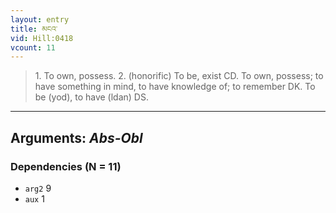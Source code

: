 ```yaml
---
layout: entry
title: མངའ་
vid: Hill:0418
vcount: 11
---
```

> 1\. To own, possess\. 2\. (honorific) To be, exist CD\. To own, possess; to have something in mind, to have knowledge of; to remember DK\. To be (yod), to have (ldan) DS\.

---
Arguments: _Abs-Obl_
---

### Dependencies (N = 11)
* `arg2` 9
* `aux` 1
